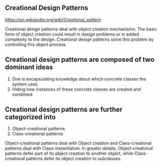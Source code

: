 Creational Design Patterns
--
_https://en.wikipedia.org/wiki/Creational_pattern_

Creational design patterns deal with object creation mechanisms. 
The basic form of object creation could result in design problems or in added complexity to the design.
Creational design patterns solve this problem by controlling this object process.


Creational design patterns are composed of two dominant ideas 
--
1. One is encapsulating knowledge about which concrete classes the system uses.
2. Hiding how instances of these concrete classes are created and combined.

Creational design patterns are further categorized into 
--

1. Object-creational patterns 
2. Class-creational patterns

Object-creational patterns deal with Object creation and Class-creational patterns deal with Class-instantiation. In greater details, Object-creational patterns defer part of its object creation to another object, while Class-creational patterns defer its object creation to subclasses.